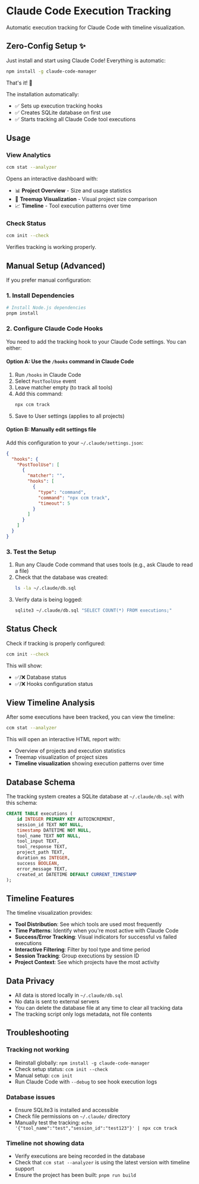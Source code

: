 # Claude Code Execution Tracking

Automatic execution tracking for Claude Code with timeline visualization.

## Zero-Config Setup ✨

Just install and start using Claude Code! Everything is automatic:

```bash
npm install -g claude-code-manager
```

That's it! 🎉

The installation automatically:
- ✅ Sets up execution tracking hooks
- ✅ Creates SQLite database on first use
- ✅ Starts tracking all Claude Code tool executions

## Usage

### View Analytics
```bash
ccm stat --analyzer
```

Opens an interactive dashboard with:
- 📊 **Project Overview** - Size and usage statistics
- 🌳 **Treemap Visualization** - Visual project size comparison  
- 📈 **Timeline** - Tool execution patterns over time

### Check Status
```bash
ccm init --check
```

Verifies tracking is working properly.

## Manual Setup (Advanced)

If you prefer manual configuration:

### 1. Install Dependencies

```bash
# Install Node.js dependencies
pnpm install
```

### 2. Configure Claude Code Hooks

You need to add the tracking hook to your Claude Code settings. You can either:

#### Option A: Use the `/hooks` command in Claude Code
1. Run `/hooks` in Claude Code
2. Select `PostToolUse` event
3. Leave matcher empty (to track all tools)
4. Add this command:
   ```bash
   npx ccm track
   ```
5. Save to User settings (applies to all projects)

#### Option B: Manually edit settings file
Add this configuration to your `~/.claude/settings.json`:

```json
{
  "hooks": {
    "PostToolUse": [
      {
        "matcher": "",
        "hooks": [
          {
            "type": "command",
            "command": "npx ccm track",
            "timeout": 5
          }
        ]
      }
    ]
  }
}
```

### 3. Test the Setup

1. Run any Claude Code command that uses tools (e.g., ask Claude to read a file)
2. Check that the database was created:
   ```bash
   ls -la ~/.claude/db.sql
   ```
3. Verify data is being logged:
   ```bash
   sqlite3 ~/.claude/db.sql "SELECT COUNT(*) FROM executions;"
   ```

## Status Check

Check if tracking is properly configured:
```bash
ccm init --check
```

This will show:
- ✅/❌ Database status
- ✅/❌ Hooks configuration status

## View Timeline Analysis

After some executions have been tracked, you can view the timeline:

```bash
ccm stat --analyzer
```

This will open an interactive HTML report with:
- Overview of projects and execution statistics
- Treemap visualization of project sizes
- **Timeline visualization** showing execution patterns over time

## Database Schema

The tracking system creates a SQLite database at `~/.claude/db.sql` with this schema:

```sql
CREATE TABLE executions (
    id INTEGER PRIMARY KEY AUTOINCREMENT,
    session_id TEXT NOT NULL,
    timestamp DATETIME NOT NULL,
    tool_name TEXT NOT NULL,
    tool_input TEXT,
    tool_response TEXT,
    project_path TEXT,
    duration_ms INTEGER,
    success BOOLEAN,
    error_message TEXT,
    created_at DATETIME DEFAULT CURRENT_TIMESTAMP
);
```

## Timeline Features

The timeline visualization provides:

- **Tool Distribution**: See which tools are used most frequently
- **Time Patterns**: Identify when you're most active with Claude Code
- **Success/Error Tracking**: Visual indicators for successful vs failed executions
- **Interactive Filtering**: Filter by tool type and time period
- **Session Tracking**: Group executions by session ID
- **Project Context**: See which projects have the most activity

## Data Privacy

- All data is stored locally in `~/.claude/db.sql`
- No data is sent to external servers
- You can delete the database file at any time to clear all tracking data
- The tracking script only logs metadata, not file contents

## Troubleshooting

### Tracking not working
- Reinstall globally: `npm install -g claude-code-manager`
- Check setup status: `ccm init --check`
- Manual setup: `ccm init`
- Run Claude Code with `--debug` to see hook execution logs

### Database issues
- Ensure SQLite3 is installed and accessible
- Check file permissions on `~/.claude/` directory
- Manually test the tracking: `echo '{"tool_name":"test","session_id":"test123"}' | npx ccm track`

### Timeline not showing data
- Verify executions are being recorded in the database
- Check that `ccm stat --analyzer` is using the latest version with timeline support
- Ensure the project has been built: `pnpm run build`